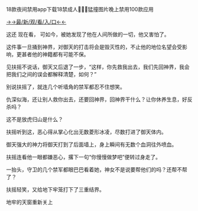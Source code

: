 18款夜间禁用app下载18禁成人🍆🍑🔞猛撞图片晚上禁用100款应用


<a href="https://2ndjcj11.kesang6to.com?https://github.com">→→最/新/观/看/入/口←←</a>


这还
现在看，
可如今，被她发现了他在人间所做的一切，他又害怕了。

这件事一旦捅到神界，对御天的打击将会是毁灭性的，不止他的地位名望会受影响，更甚者他的神籍都有可能不保。

见扶摇不说话，御天又后退了一步，“这样，你先救我出去，我们先回神界，我会把我们之间的误会都解释清楚，如何？”

别说扶摇了，就连几个听墙角的禁军都忍不住想笑。

仇深似海，还让别人救你出去，还要回神界，回神界干什么？让你休养生息，好反杀吗？

这不是放虎归山是什么？

扶摇听到这，恶心得从掌心化出无数菱形冰凌，尽数打进了御天体内。

御天强大的神力将御天打到了后面墙上，身上瞬间有无数个血洞往外喷血。

扶摇连看他一眼都嫌恶心，撂下一句“你慢慢做梦吧”便转过身走了。

一抬头，守卫的几个禁军都眼巴巴看着她，神女不是说要帮他们的吗？还帮不帮了？

扶摇轻笑，又给地下牢笼打下了三重结界。

地牢的天窗重新关上
